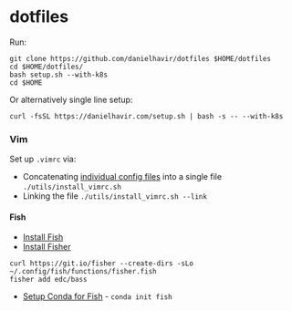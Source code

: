 # dotfiles

Run:

```shell script
git clone https://github.com/danielhavir/dotfiles $HOME/dotfiles
cd $HOME/dotfiles/
bash setup.sh --with-k8s
cd $HOME
```

Or alternatively single line setup:
```shell script
curl -fsSL https://danielhavir.com/setup.sh | bash -s -- --with-k8s
```

### Vim

Set up `.vimrc` via:
* Concatenating [individual config files](config/vim/) into a single file `./utils/install_vimrc.sh`
* Linking the file `./utils/install_vimrc.sh --link`

#### Fish

* [Install Fish](https://fishshell.com/)
* [Install Fisher](https://github.com/jorgebucaran/fisher)
```shell script
curl https://git.io/fisher --create-dirs -sLo ~/.config/fish/functions/fisher.fish
fisher add edc/bass
```
* [Setup Conda for Fish](https://docs.conda.io/projects/conda/en/latest/user-guide/install/linux.html#using-with-fish-shell) - `conda init fish`

